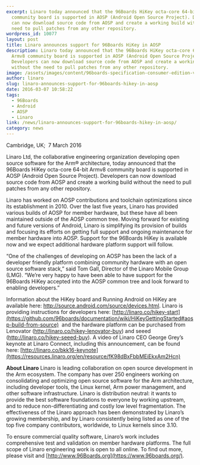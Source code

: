 ```yaml
---
excerpt: Linaro today announced that the 96Boards HiKey octa-core 64-bit Armv8
  community board is supported in AOSP (Android Open Source Project). Developers
  can now download source code from AOSP and create a working build without the
  need to pull patches from any other repository.
wordpress_id: 10077
layout: post
title: Linaro announces support for 96Boards HiKey in AOSP
description: Linaro today announced that the 96Boards HiKey octa-core 64-bit
  Armv8 community board is supported in AOSP (Android Open Source Project).
  Developers can now download source code from AOSP and create a working build
  without the need to pull patches from any other repository.
image: /assets/images/content/96boards-specification-consumer-edition-v2.jpg
author: linaro
slug: linaro-announces-support-for-96boards-hikey-in-aosp
date: 2016-03-07 10:58:22
tags:
  - 96Boards
  - Android
  - AOSP
  - Linaro
link: /news/linaro-announces-support-for-96boards-hikey-in-aosp/
category: news
---
```

Cambridge, UK;  7 March 2016

Linaro Ltd, the collaborative engineering organization developing open source software for the Arm® architecture, today announced that the 96Boards HiKey octa-core 64-bit Armv8 community board is supported in AOSP (Android Open Source Project). Developers can now download source code from AOSP and create a working build without the need to pull patches from any other repository.

Linaro has worked on AOSP contributions and toolchain optimizations since its establishment in 2010. Over the last five years, Linaro has provided various builds of AOSP for member hardware, but these have all been maintained outside of the AOSP common tree. Moving forward for existing and future versions of Android, Linaro is simplifying its provision of builds and focusing its efforts on getting full support and ongoing maintenance for member hardware into AOSP. Support for the 96Boards HiKey is available now and we expect additional hardware platform support will follow.

“One of the challenges of developing on AOSP has been the lack of a developer friendly platform combining community hardware with an open source software stack,” said Tom Gall, Director of the Linaro Mobile Group (LMG). “We’re very happy to have been able to have support for the 96Boards HiKey accepted into the AOSP common tree and look forward to enabling developers.”

Information about the HiKey board and Running Android on HiKey are available here: <http://source.android.com/source/devices.html>. Linaro is providing instructions for developers here: [http://linaro.co/hikey-start](https://github.com/96boards/documentation/wiki/HiKeyGettingStarted#aosp-build-from-source)  and the hardware platform can be purchased from Lenovator (<http://linaro.co/hikey-lenovator-buy>) and seeed (<http://linaro.co/hikey-seeed-buy>). A video of Linaro CEO George Grey’s keynote at Linaro Connect, including this announcement, can be found here: [http://linaro.co/bkk16-keynote](https://resources.linaro.org/en/resource/fK98dBxFbbMEiEkxAm2Hcn)

**About Linaro**
Linaro is leading collaboration on open source development in the Arm ecosystem. The company has over 250 engineers working on consolidating and optimizing open source software for the Arm architecture, including developer tools, the Linux kernel, Arm power management, and other software infrastructure. Linaro is distribution neutral: it wants to provide the best software foundations to everyone by working upstream, and to reduce non-differentiating and costly low level fragmentation. The effectiveness of the Linaro approach has been demonstrated by Linaro’s growing membership, and by Linaro consistently being listed as one of the top five company contributors, worldwide, to Linux kernels since 3.10.

To ensure commercial quality software, Linaro’s work includes comprehensive test and validation on member hardware platforms. The full scope of Linaro engineering work is open to all online. To find out more, please visit [](<>) and [http://www.96Boards.org](https://www.96boards.org/).